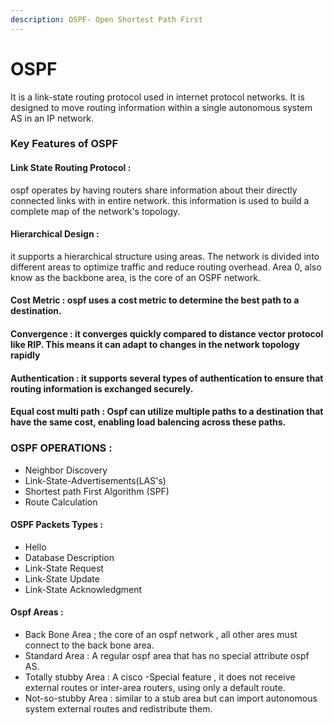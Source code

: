 ```yaml
---
description: OSPF- Open Shortest Path First
---
```


# OSPF

It is a link-state routing protocol used in internet protocol networks. It is designed to move routing information within a single autonomous system AS in an IP network.&#x20;



### Key Features of OSPF



#### Link State Routing Protocol :&#x20;

ospf operates by having routers share information about their directly connected links with in entire network. this information is used to build a complete map of the network's topology.



#### Hierarchical Design  :&#x20;

it supports a hierarchical structure using areas. The network is divided into different areas to optimize traffic and reduce routing overhead. Area 0, also know as the backbone area, is the core of an OSPF network.



#### Cost Metric :  ospf uses a cost metric  to determine the best path to a destination.



#### Convergence : it converges quickly compared to distance vector protocol like RIP. This means it can adapt to changes in the network topology rapidly



#### Authentication : it supports several types of authentication to ensure that routing information is exchanged securely.



#### Equal cost multi path : Ospf can utilize multiple paths to a destination that have the same cost, enabling load balencing across these paths.



### OSPF OPERATIONS :&#x20;



* Neighbor Discovery
* Link-State-Advertisements(LAS's)
* Shortest path First Algorithm (SPF)
* Route Calculation



#### OSPF Packets Types :&#x20;



* Hello
* Database Description&#x20;
* Link-State Request&#x20;
* Link-State Update
* Link-State Acknowledgment



#### Ospf Areas : &#x20;

* Back Bone Area ; the core of an ospf network , all other ares must connect to the back bone area.
* Standard Area :  A regular  ospf area that has no special attribute ospf AS.
* Totally stubby Area : A cisco -Special feature , it does not receive external routes or inter-area routers, using only a default route.
* Not-so-stubby Area : similar to a stub area but can import autonomous system external routes and redistribute them.
